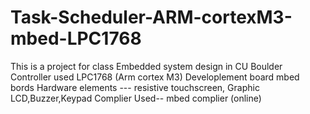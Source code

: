 # Task-Scheduler-ARM-cortexM3-mbed-LPC1768
This is a project for class Embedded system design in CU Boulder
Controller used LPC1768 (Arm cortex M3)
Developlement board mbed bords
Hardware elements  --- resistive touchscreen, Graphic LCD,Buzzer,Keypad
Complier Used-- mbed complier (online)
